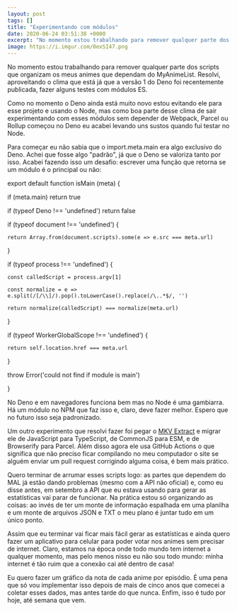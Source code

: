 ```yaml
---
layout: post
tags: []
title: "Experimentando com módulos"
date: 2020-06-24 03:51:38 +0000
excerpt: "No momento estou trabalhando para remover qualquer parte dos scripts que organizam os meus animes que..."
image: https://i.imgur.com/0exSI47.png
---
```


No momento estou trabalhando para remover qualquer parte dos scripts que organizam os meus animes que dependam do MyAnimeList. Resolvi, aproveitando o clima que está já que a versão 1 do Deno foi recentemente publicada, fazer alguns testes com módulos ES.

Como no momento o Deno ainda está muito novo estou evitando ele para esse projeto e usando o Node, mas como boa parte desse clima de sair experimentando com esses módulos sem depender de Webpack, Parcel ou Rollup começou no Deno eu acabei levando uns sustos quando fui testar no Node.

Para começar eu não sabia que o import.meta.main era algo exclusivo do Deno. Achei que fosse algo "padrão", já que o Deno se valoriza tanto por isso. Acabei fazendo isso um desafio: escrever uma função que retorna se um módulo é o principal ou não:

export default function isMain (meta) {

  if (meta.main) return true

  if (typeof Deno !== 'undefined') return false

  if (typeof document !== 'undefined') {

	return Array.from(document.scripts).some(e => e.src === meta.url)

  }

  if (typeof process !== 'undefined') {

	const calledScript = process.argv[1]

	const normalize = e => e.split(/[/\\]/).pop().toLowerCase().replace(/\..*$/, '')

	return normalize(calledScript) === normalize(meta.url)

  }

  if (typeof WorkerGlobalScope !== 'undefined') {

	return self.location.href === meta.url

  }

  throw Error('could not find if module is main')

}

No Deno e em navegadores funciona bem mas no Node é uma gambiarra. Há um módulo no NPM que faz isso e, claro, deve fazer melhor. Espero que no futuro isso seja padronizado.

Um outro experimento que resolvi fazer foi pegar o [MKV Extract](https://qgustavor.github.io/mkv-extract/) e migrar ele de JavaScript para TypeScript, de CommonJS para ESM, e de Browserify para Parcel. Além disso agora ele usa GitHub Actions o que significa que não preciso ficar compilando no meu computador o site se alguém enviar um pull request corrigindo alguma coisa, é bem mais prático.

Quero terminar de arrumar esses scripts logo: as partes que dependem do MAL já estão dando problemas (mesmo com a API não oficial) e, como eu disse antes, em setembro a API que eu estava usando para gerar as estatísticas vai parar de funcionar. Na prática estou só organizando as coisas: ao invés de ter um monte de informação espalhada em uma planilha e um monte de arquivos JSON e TXT o meu plano é juntar tudo em um único ponto.

Assim que eu terminar vai ficar mais fácil gerar as estatísticas e ainda quero fazer um aplicativo para celular para poder votar nos animes sem precisar de internet. Claro, estamos na época onde todo mundo tem internet a qualquer momento, mas pelo menos nisso eu não sou todo mundo: minha internet é tão ruim que a conexão cai até dentro de casa!

Eu quero fazer um gráfico da nota de cada anime por episódio. É uma pena que só vou implementar isso depois de mais de cinco anos que comecei a coletar esses dados, mas antes tarde do que nunca. Enfim, isso é tudo por hoje, até semana que vem.